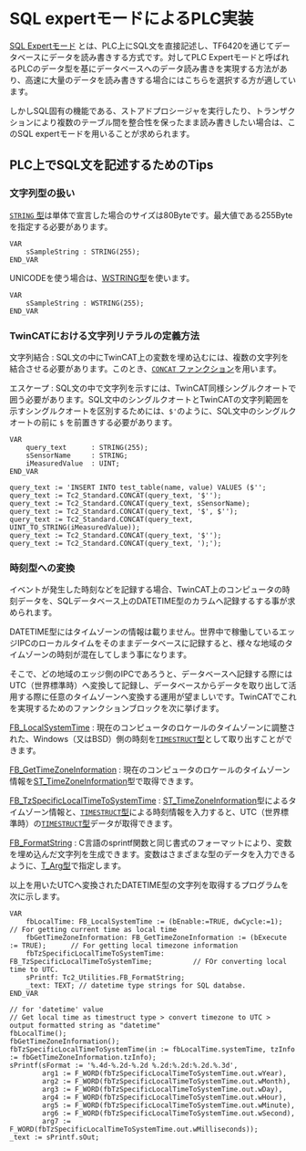 # SQL expertモードによるPLC実装

[SQL Expertモード](https://infosys.beckhoff.com/content/1033/tf6420_tc3_database_server/2674353931.html?id=997028420171989533) とは、PLC上にSQL文を直接記述し、TF6420を通じてデータベースにデータを読み書きする方式です。対してPLC Expertモードと呼ばれるPLCのデータ型を基にデータベースへのデータ読み書きを実現する方法があり、高速に大量のデータを読み書きする場合にはこちらを選択する方が適しています。

しかしSQL固有の機能である、ストアドプロシージャを実行したり、トランザクションにより複数のテーブル間を整合性を保ったまま読み書きしたい場合は、このSQL expertモードを用いることが求められます。

## PLC上でSQL文を記述するためのTips

### 文字列型の扱い

[`STRING` 型](https://infosys.beckhoff.com/content/1033/tc3_plc_intro/2529410443.html?id=2168458334941937554)は単体で宣言した場合のサイズは80Byteです。最大値である255Byteを指定する必要があります。

``` iecst
VAR
    sSampleString : STRING(255);
END_VAR
```

UNICODEを使う場合は、[WSTRING型](https://infosys.beckhoff.com/content/1033/tc3_plc_intro/2529437323.html?id=7362291921204401557)を使います。

``` iecst
VAR
    sSampleString : WSTRING(255);
END_VAR
```

### TwinCATにおける文字列リテラルの定義方法

文字列結合
    : SQL文の中にTwinCAT上の変数を埋め込むには、複数の文字列を結合させる必要があります。このとき、[`CONCAT` ファンクション](https://infosys.beckhoff.com/content/1033/tcplclib_tc2_standard/74411019.html?id=147199721235531983)を用います。

エスケープ
    : SQL文の中で文字列を示すには、TwinCAT同様シングルクオートで囲う必要があります。SQL文中のシングルクオートとTwinCATの文字列範囲を示すシングルクオートを区別するためには、`$'`のように、SQL文中のシングルクオートの前に `$` を前置きする必要があります。

```iecst
VAR
    query_text      : STRING(255);
    sSensorName     : STRING;
    iMeasuredValue  : UINT;
END_VAR

query_text := 'INSERT INTO test_table(name, value) VALUES ($'';
query_text := Tc2_Standard.CONCAT(query_text, '$'');
query_text := Tc2_Standard.CONCAT(query_text, sSensorName);
query_text := Tc2_Standard.CONCAT(query_text, '$', $'');
query_text := Tc2_Standard.CONCAT(query_text, UINT_TO_STRING(iMeasuredValue));
query_text := Tc2_Standard.CONCAT(query_text, '$'');
query_text := Tc2_Standard.CONCAT(query_text, ');'); 
```

### 時刻型への変換

イベントが発生した時刻などを記録する場合、TwinCAT上のコンピュータの時刻データを、SQLデータベース上のDATETIME型のカラムへ記録するする事が求められます。

DATETIME型にはタイムゾーンの情報は載りません。世界中で稼働しているエッジIPCのローカルタイムをそのままデータベースに記録すると、様々な地域のタイムゾーンの時刻が混在してしまう事になります。

そこで、どの地域のエッジ側のIPCであろうと、データベースへ記録する際にはUTC（世界標準時）へ変換して記録し、データベースからデータを取り出して活用する際に任意のタイムゾーンへ変換する運用が望ましいです。TwinCATでこれを実現するためのファンクションブロックを次に挙げます。

[FB_LocalSystemTime](https://infosys.beckhoff.com/content/1033/tcplclib_tc2_utilities/35008651.html?id=8493962399582191557)
    : 現在のコンピュータのロケールのタイムゾーンに調整された、Windows（又はBSD）側の時刻を[`TIMESTRUCT`型](https://infosys.beckhoff.com/content/1033/tcplclib_tc2_utilities/35393035.html?id=8702657298802174446)として取り出すことができます。

[FB_GetTimeZoneInformation](https://infosys.beckhoff.com/content/1033/tcplclib_tc2_utilities/35004043.html?id=63191963117751641)
    : 現在のコンピュータのロケールのタイムゾーン情報を[ST_TimeZoneInformation](https://infosys.beckhoff.com/content/1033/tcplclib_tc2_utilities/35373067.html?id=2892811750112150085)型で取得できます。

[FB_TzSpecificLocalTimeToSystemTime](https://infosys.beckhoff.com/content/1033/tcplclib_tc2_utilities/35028619.html?id=1839078549382949049)
    : [ST_TimeZoneInformation](https://infosys.beckhoff.com/content/1033/tcplclib_tc2_utilities/35373067.html?id=2892811750112150085)型によるタイムゾーン情報と、[`TIMESTRUCT`型](https://infosys.beckhoff.com/content/1033/tcplclib_tc2_utilities/35393035.html?id=8702657298802174446)による時刻情報を入力すると、UTC（世界標準時）の[`TIMESTRUCT`型](https://infosys.beckhoff.com/content/1033/tcplclib_tc2_utilities/35393035.html?id=8702657298802174446)データが取得できます。

[FB_FormatString](https://infosys.beckhoff.com/content/1033/tcplclib_tc2_utilities/34990219.html?id=1443593117929724847)
    : C言語のsprintf関数と同じ書式のフォーマットにより、変数を埋め込んだ文字列を生成できます。変数はさまざまな型のデータを入力できるように、[T_Arg型](https://infosys.beckhoff.com/content/1033/tcplclib_tc2_utilities/35240075.html?id=8764599832541673086)で指定します。

以上を用いたUTCへ変換されたDATETIME型の文字列を取得するプログラムを次に示します。
```iecst
VAR
    fbLocalTime: FB_LocalSystemTime := (bEnable:=TRUE, dwCycle:=1);     // For getting current time as local time
    fbGetTimeZoneInformation: FB_GetTimeZoneInformation := (bExecute := TRUE);      // For getting local timezone information
    fbTzSpecificLocalTimeToSystemTime: FB_TzSpecificLocalTimeToSystemTime;          // FOr converting local time to UTC.	
    sPrintf: Tc2_Utilities.FB_FormatString;
    _text: TEXT; // datetime type strings for SQL databse.
END_VAR

// for 'datetime' value
// Get local time as timestruct type > convert timezone to UTC > output formatted string as "datetime"
fbLocalTime();
fbGetTimeZoneInformation();
fbTzSpecificLocalTimeToSystemTime(in := fbLocalTime.systemTime, tzInfo := fbGetTimeZoneInformation.tzInfo);
sPrintf(sFormat := '%.4d-%.2d-%.2d %.2d:%.2d:%.2d.%.3d',
        arg1 := F_WORD(fbTzSpecificLocalTimeToSystemTime.out.wYear),
        arg2 := F_WORD(fbTzSpecificLocalTimeToSystemTime.out.wMonth),
        arg3 := F_WORD(fbTzSpecificLocalTimeToSystemTime.out.wDay),
        arg4 := F_WORD(fbTzSpecificLocalTimeToSystemTime.out.wHour),
        arg5 := F_WORD(fbTzSpecificLocalTimeToSystemTime.out.wMinute),
        arg6 := F_WORD(fbTzSpecificLocalTimeToSystemTime.out.wSecond),
        arg7 := F_WORD(fbTzSpecificLocalTimeToSystemTime.out.wMilliseconds));
_text := sPrintf.sOut;
```